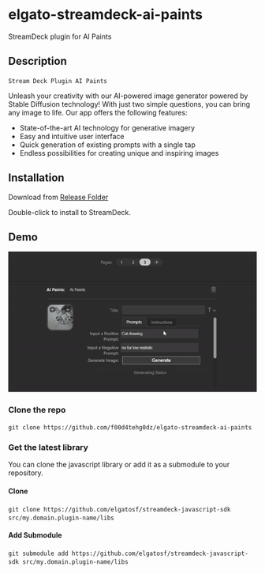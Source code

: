 # elgato-streamdeck-ai-paints
 StreamDeck plugin for AI Paints

## Description

`Stream Deck Plugin AI Paints`

Unleash your creativity with our AI-powered image generator powered by Stable Diffusion technology! With just two simple questions, you can bring any image to life. Our app offers the following features:

* State-of-the-art AI technology for generative imagery
* Easy and intuitive user interface
* Quick generation of existing prompts with a single tap
* Endless possibilities for creating unique and inspiring images

## Installation

Download from [Release Folder](Release/com.f00d4tehg0dz.aipaints.streamDeckPlugin)

Double-click to install to StreamDeck.

## Demo

![](https://github.com/f00d4tehg0dz/elgato-streamdeck-ai-paints/blob/main/screenshot/ai-paints.gif?raw=true)

### Clone the repo

```git clone https://github.com/f00d4tehg0dz/elgato-streamdeck-ai-paints```

### Get the latest library

You can clone the javascript library or add it as a submodule to your repository.

#### Clone

```git clone https://github.com/elgatosf/streamdeck-javascript-sdk src/my.domain.plugin-name/libs```

#### Add Submodule

```git submodule add https://github.com/elgatosf/streamdeck-javascript-sdk src/my.domain.plugin-name/libs```
